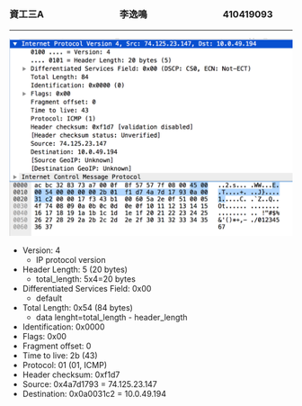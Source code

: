# 

### 資工三A   &emsp;&emsp;&emsp;&emsp;&emsp;&emsp;&emsp;&emsp;李逸鳴 &emsp;&emsp;&emsp;&emsp;&emsp;&emsp;&emsp;&emsp;410419093

***


![](../image/hw8.png)


- Version: 4
    + IP protocol version 
- Header Length: 5 (20 bytes)
    + total_length: 5x4=20 bytes
- Differentiated Services Field: 0x00
    + default
- Total Length: 0x54 (84 bytes)
    + data lenght=total_length - header_length
- Identification: 0x0000
- Flags: 0x00
- Fragment offset: 0
- Time to live: 2b (43)
- Protocol: 01 (01, ICMP)
- Header checksum: 0xf1d7
- Source: 0x4a7d1793 = 74.125.23.147
- Destination: 0x0a0031c2 = 10.0.49.194